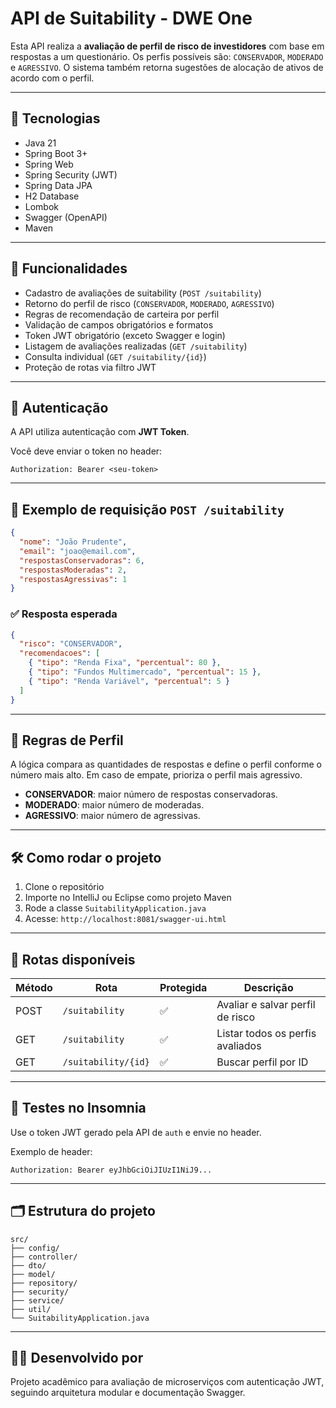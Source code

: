 # API de Suitability - DWE One

Esta API realiza a **avaliação de perfil de risco de investidores** com base em respostas a um questionário. Os perfis possíveis são: `CONSERVADOR`, `MODERADO` e `AGRESSIVO`. O sistema também retorna sugestões de alocação de ativos de acordo com o perfil.

---

## 🔧 Tecnologias

- Java 21
- Spring Boot 3+
- Spring Web
- Spring Security (JWT)
- Spring Data JPA
- H2 Database
- Lombok
- Swagger (OpenAPI)
- Maven

---

## 🚀 Funcionalidades

- Cadastro de avaliações de suitability (`POST /suitability`)
- Retorno do perfil de risco (`CONSERVADOR`, `MODERADO`, `AGRESSIVO`)
- Regras de recomendação de carteira por perfil
- Validação de campos obrigatórios e formatos
- Token JWT obrigatório (exceto Swagger e login)
- Listagem de avaliações realizadas (`GET /suitability`)
- Consulta individual (`GET /suitability/{id}`)
- Proteção de rotas via filtro JWT

---

## 🔐 Autenticação

A API utiliza autenticação com **JWT Token**.

Você deve enviar o token no header:

```
Authorization: Bearer <seu-token>
```

---

## 📄 Exemplo de requisição `POST /suitability`

```json
{
  "nome": "João Prudente",
  "email": "joao@email.com",
  "respostasConservadoras": 6,
  "respostasModeradas": 2,
  "respostasAgressivas": 1
}
```

### ✅ Resposta esperada

```json
{
  "risco": "CONSERVADOR",
  "recomendacoes": [
    { "tipo": "Renda Fixa", "percentual": 80 },
    { "tipo": "Fundos Multimercado", "percentual": 15 },
    { "tipo": "Renda Variável", "percentual": 5 }
  ]
}
```

---

## 🧠 Regras de Perfil

A lógica compara as quantidades de respostas e define o perfil conforme o número mais alto. Em caso de empate, prioriza o perfil mais agressivo.

- **CONSERVADOR**: maior número de respostas conservadoras.
- **MODERADO**: maior número de moderadas.
- **AGRESSIVO**: maior número de agressivas.

---

## 🛠️ Como rodar o projeto

1. Clone o repositório
2. Importe no IntelliJ ou Eclipse como projeto Maven
3. Rode a classe `SuitabilityApplication.java`
4. Acesse: `http://localhost:8081/swagger-ui.html`

---

## 📂 Rotas disponíveis

| Método | Rota               | Protegida | Descrição                          |
|--------|--------------------|-----------|------------------------------------|
| POST   | `/suitability`     | ✅        | Avaliar e salvar perfil de risco   |
| GET    | `/suitability`     | ✅        | Listar todos os perfis avaliados   |
| GET    | `/suitability/{id}`| ✅        | Buscar perfil por ID               |

---

## 🧪 Testes no Insomnia

Use o token JWT gerado pela API de `auth` e envie no header.

Exemplo de header:

```
Authorization: Bearer eyJhbGciOiJIUzI1NiJ9...
```

---

## 🗂️ Estrutura do projeto

```
src/
├── config/
├── controller/
├── dto/
├── model/
├── repository/
├── security/
├── service/
├── util/
└── SuitabilityApplication.java
```

---

## 🧑‍💻 Desenvolvido por

Projeto acadêmico para avaliação de microserviços com autenticação JWT, seguindo arquitetura modular e documentação Swagger.